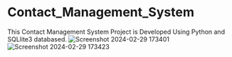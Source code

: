 # Contact_Management_System
This Contact Management System  Project is Developed Using Python and SQLlite3 databased.
![Screenshot 2024-02-29 173401](https://github.com/bansilnariya/Contact_Management_System/assets/145281335/a4c0fbe4-8cb9-4c54-bc08-078d14fd1031)
![Screenshot 2024-02-29 173423](https://github.com/bansilnariya/Contact_Management_System/assets/145281335/2140e5b6-b5d1-45ca-b73d-db20fd81187b)
